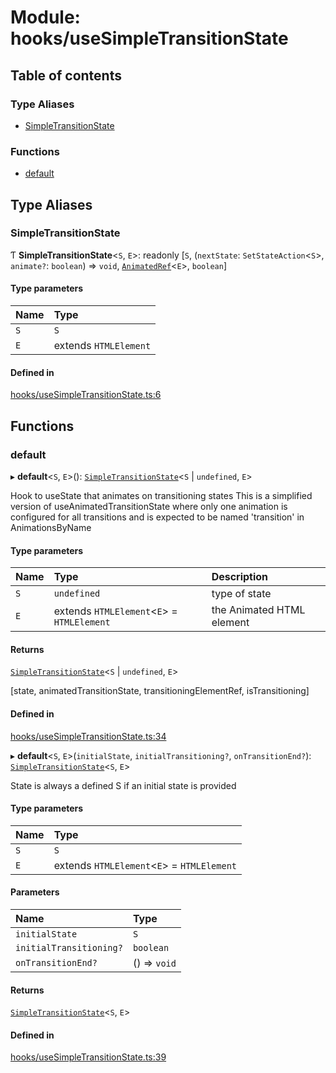 # Module: hooks/useSimpleTransitionState

## Table of contents

### Type Aliases

- [SimpleTransitionState](../wiki/hooks.useSimpleTransitionState#simpletransitionstate)

### Functions

- [default](../wiki/hooks.useSimpleTransitionState#default)

## Type Aliases

### SimpleTransitionState

Ƭ **SimpleTransitionState**<`S`, `E`\>: readonly [`S`, (`nextState`: `SetStateAction`<`S`\>, `animate?`: `boolean`) => `void`, [`AnimatedRef`](../wiki/hooks.useAnimatedRef.AnimatedRef)<`E`\>, `boolean`]

#### Type parameters

| Name | Type |
| :------ | :------ |
| `S` | `S` |
| `E` | extends `HTMLElement` |

#### Defined in

[hooks/useSimpleTransitionState.ts:6](https://github.com/tristanjohnson849/react-controlled-animations/blob/5534f41/src/hooks/useSimpleTransitionState.ts#L6)

## Functions

### default

▸ **default**<`S`, `E`\>(): [`SimpleTransitionState`](../wiki/hooks.useSimpleTransitionState#simpletransitionstate)<`S` \| `undefined`, `E`\>

Hook to useState that animates on transitioning states
This is a simplified version of useAnimatedTransitionState where only one animation is configured for all transitions and is expected to be named 'transition' in AnimationsByName

#### Type parameters

| Name | Type | Description |
| :------ | :------ | :------ |
| `S` | `undefined` | type of state |
| `E` | extends `HTMLElement`<`E`\> = `HTMLElement` | the Animated HTML element |

#### Returns

[`SimpleTransitionState`](../wiki/hooks.useSimpleTransitionState#simpletransitionstate)<`S` \| `undefined`, `E`\>

[state, animatedTransitionState, transitioningElementRef, isTransitioning]

#### Defined in

[hooks/useSimpleTransitionState.ts:34](https://github.com/tristanjohnson849/react-controlled-animations/blob/5534f41/src/hooks/useSimpleTransitionState.ts#L34)

▸ **default**<`S`, `E`\>(`initialState`, `initialTransitioning?`, `onTransitionEnd?`): [`SimpleTransitionState`](../wiki/hooks.useSimpleTransitionState#simpletransitionstate)<`S`, `E`\>

State is always a defined S if an initial state is provided

#### Type parameters

| Name | Type |
| :------ | :------ |
| `S` | `S` |
| `E` | extends `HTMLElement`<`E`\> = `HTMLElement` |

#### Parameters

| Name | Type |
| :------ | :------ |
| `initialState` | `S` |
| `initialTransitioning?` | `boolean` |
| `onTransitionEnd?` | () => `void` |

#### Returns

[`SimpleTransitionState`](../wiki/hooks.useSimpleTransitionState#simpletransitionstate)<`S`, `E`\>

#### Defined in

[hooks/useSimpleTransitionState.ts:39](https://github.com/tristanjohnson849/react-controlled-animations/blob/5534f41/src/hooks/useSimpleTransitionState.ts#L39)
